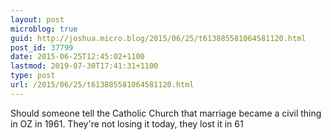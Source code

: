 ```yaml
---
layout: post
microblog: true
guid: http://joshua.micro.blog/2015/06/25/t613885581064581120.html
post_id: 37799
date: 2015-06-25T12:45:02+1100
lastmod: 2019-07-30T17:41:31+1100
type: post
url: /2015/06/25/t613885581064581120.html
---
```

Should someone tell the Catholic Church that marriage became a civil thing in OZ in 1961. They're not losing it today, they lost it in 61
